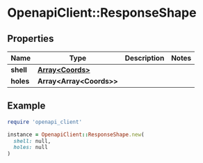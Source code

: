 # OpenapiClient::ResponseShape

## Properties

| Name | Type | Description | Notes |
| ---- | ---- | ----------- | ----- |
| **shell** | [**Array&lt;Coords&gt;**](Coords.md) |  |  |
| **holes** | **Array&lt;Array&lt;Coords&gt;&gt;** |  |  |

## Example

```ruby
require 'openapi_client'

instance = OpenapiClient::ResponseShape.new(
  shell: null,
  holes: null
)
```

